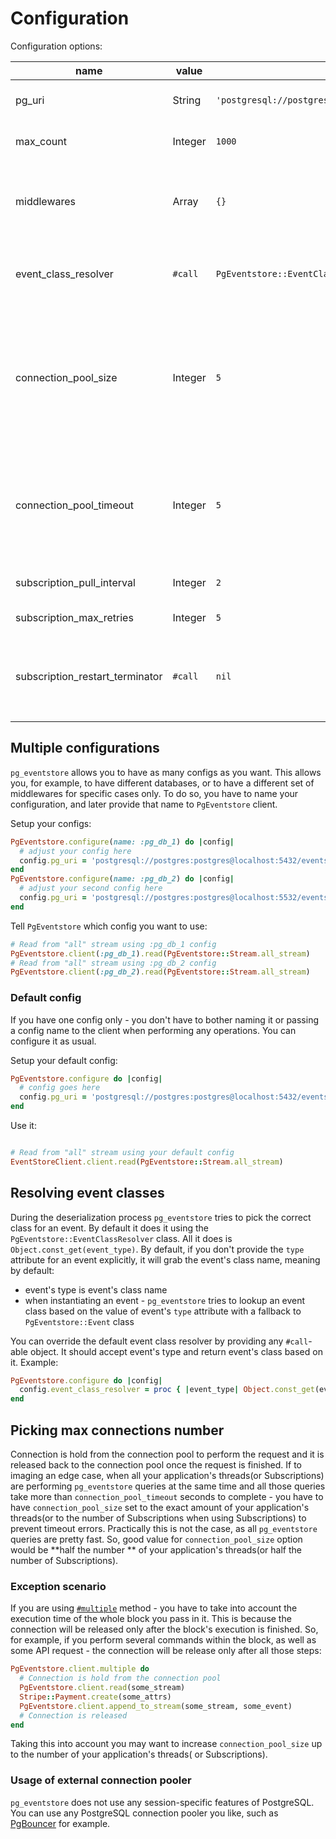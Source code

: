 # Configuration

Configuration options:

| name                            | value   | default value                                                | description                                                                                                                                                                                                                                                                                                        |
|---------------------------------|---------|--------------------------------------------------------------|--------------------------------------------------------------------------------------------------------------------------------------------------------------------------------------------------------------------------------------------------------------------------------------------------------------------|
| pg_uri                          | String  | `'postgresql://postgres:postgres@localhost:5432/eventstore'` | PostgreSQL connection string. See PostgreSQL [docs](https://www.postgresql.org/docs/current/libpq-connect.html#LIBPQ-CONNSTRING-URIS) for more information.                                                                                                                                                        |
| max_count                       | Integer | `1000`                                                       | Number of events to return in one response when reading from a stream.                                                                                                                                                                                                                                             |
| middlewares                     | Array   | `{}`                                                         | A hash where a key is a name of your middleware and value is an object that respond to `#serialize` and `#deserialize` methods. See [**Writing middleware**](writing_middleware.md) chapter.                                                                                                                       |
| event_class_resolver            | `#call` | `PgEventstore::EventClassResolver.new`                       | A `#call`-able object that accepts a string and returns an event's class. See **Resolving events classes** chapter bellow for more info.                                                                                                                                                                           |
| connection_pool_size            | Integer | `5`                                                          | Max number of connections per ruby process. It must equal the number of threads of your application. When using Subscriptions it is recommended to set it to number of subscriptions divided by two or greater. See [**Picking max connections number**](#picking-max-connections-number) chapter of this section. |
| connection_pool_timeout         | Integer | `5`                                                          | Time in seconds to wait for the connection in pool to be released. If no connections are available during this time - `ConnectionPool::TimeoutError` will be raised. See `connection_pool` gem [docs](https://github.com/mperham/connection_pool#usage) for more info.                                             |
| subscription_pull_interval      | Integer | `2`                                                          | How often to pull new Subscription events in seconds.                                                                                                                                                                                                                                                              |
| subscription_max_retries        | Integer | `5`                                                          | Max number of retries of failed Subscription.                                                                                                                                                                                                                                                                      |
| subscription_restart_terminator | `#call` | `nil`                                                        | A callable object which, when called - accepts `PgEventstore::Subscription` object to determine whether restarts should be stopped(true - stops restarts, false - continues restarts).                                                                                                                             |

## Multiple configurations

`pg_eventstore` allows you to have as many configs as you want. This allows you, for example, to have different
databases, or to have a different set of middlewares for specific cases only. To do so, you have to name your
configuration, and later provide that name to `PgEventstore` client.

Setup your configs:

```ruby
PgEventstore.configure(name: :pg_db_1) do |config|
  # adjust your config here
  config.pg_uri = 'postgresql://postgres:postgres@localhost:5432/eventstore'
end
PgEventstore.configure(name: :pg_db_2) do |config|
  # adjust your second config here
  config.pg_uri = 'postgresql://postgres:postgres@localhost:5532/eventstore'
end
```

Tell `PgEventstore` which config you want to use:

```ruby
# Read from "all" stream using :pg_db_1 config
PgEventstore.client(:pg_db_1).read(PgEventstore::Stream.all_stream)
# Read from "all" stream using :pg_db_2 config
PgEventstore.client(:pg_db_2).read(PgEventstore::Stream.all_stream)
```

### Default config

If you have one config only - you don't have to bother naming it or passing a config name to the client when performing
any operations. You can configure it as usual.

Setup your default config:

```ruby
PgEventstore.configure do |config|
  # config goes here
  config.pg_uri = 'postgresql://postgres:postgres@localhost:5432/eventstore'
end
```

Use it:

```ruby

# Read from "all" stream using your default config
EventStoreClient.client.read(PgEventstore::Stream.all_stream)
```

## Resolving event classes

During the deserialization process `pg_eventstore` tries to pick the correct class for an event. By default it does it
using the `PgEventstore::EventClassResolver` class. All it does is `Object.const_get(event_type)`. By default, if you
don't provide the `type` attribute for an event explicitly, it will grab the event's class name, meaning by default:

- event's type is event's class name
- when instantiating an event - `pg_eventstore` tries to lookup an event class based on the value of event's `type`
  attribute with a fallback to `PgEventstore::Event` class

You can override the default event class resolver by providing any `#call`-able object. It should accept event's type
and return event's class based on it. Example:

```ruby
PgEventstore.configure do |config|
  config.event_class_resolver = proc { |event_type| Object.const_get(event_type.gsub('Foo', 'Bar')) rescue PgEventstore::Event }
end
```

## Picking max connections number

Connection is hold from the connection pool to perform the request and it is released back to the connection pool once
the request is finished. If to imaging an edge case, when all your application's threads(or Subscriptions) are
performing `pg_eventstore` queries at the same time and all those queries take more than `connection_pool_timeout`
seconds to complete - you have to have `connection_pool_size` set to the exact amount of your application's threads(or
to the number of Subscriptions when using Subscriptions) to prevent timeout errors. Practically this is not the case, as
all `pg_eventstore` queries are pretty fast. So, good value for `connection_pool_size` option would be **half the number
** of your application's threads(or half the number of Subscriptions).

### Exception scenario

If you are using [`#multiple`](multiple_commands.md) method - you have to take into account the execution time of the
whole block you pass in it. This is because the connection will be released only after the block's execution is
finished. So, for example, if you perform several commands within the block, as well as some API request - the
connection will be release only after all those steps:

```ruby
PgEventstore.client.multiple do
  # Connection is hold from the connection pool
  PgEventstore.client.read(some_stream)
  Stripe::Payment.create(some_attrs)
  PgEventstore.client.append_to_stream(some_stream, some_event)
  # Connection is released
end
```

Taking this into account you may want to increase `connection_pool_size` up to the number of your application's threads(
or Subscriptions).

### Usage of external connection pooler

`pg_eventstore` does not use any session-specific features of PostgreSQL. You can use any PostgreSQL connection pooler
you like, such as [PgBouncer](https://www.pgbouncer.org/) for example. 
